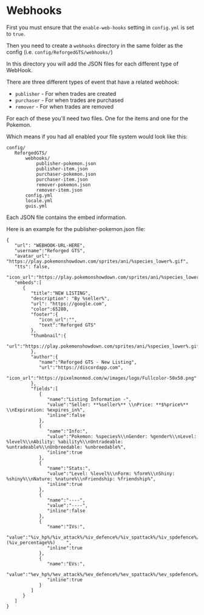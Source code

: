 # Webhooks

First you must ensure that the `enable-web-hooks` setting in `config.yml` is set to `true`.

Then you need to create a `webhooks` directory in the same folder as the config (i.e. `config/ReforgedGTS/webhooks/`)

In this directory you will add the JSON files for each different type of WebHook.

There are three different types of event that have a related webhook:

* `publisher` - For when trades are created
* `purchaser` - For when trades are purchased
* `remover` - For when trades are removed

For each of these you'll need two files. One for the items and one for the Pokemon.

Which means if you had all enabled your file system would look like this:

```
config/
   ReforgedGTS/
       webhooks/
           publisher-pokemon.json
           publisher-item.json
           purchaser-pokemon.json
           purchaser-item.json
           remover-pokemon.json
           remover-item.json
       config.yml
       locale.yml
       guis.yml
```

Each JSON file contains the embed information.

Here is an example for the publisher-pokemon.json file:

```
{
   "url": "WEBHOOK-URL-HERE",
   "username":"Reforged GTS",
   "avatar_url": "https://play.pokemonshowdown.com/sprites/ani/%species_lower%.gif",
   "tts": false,
   "icon_url":"https://play.pokemonshowdown.com/sprites/ani/%species_lower%.gif",
   "embeds":[
      {
         "title":"NEW LISTING",
         "description": "By %seller%",
         "url": "https://google.com",
         "color":65280,
         "footer":{
            "icon_url":"",
            "text":"Reforged GTS"
         },
         "thumbnail":{
            "url":"https://play.pokemonshowdown.com/sprites/ani/%species_lower%.gif"
         },
         "author":{
            "name":"Reforged GTS - New Listing",
            "url":"https://discordapp.com",
            "icon_url":"https://pixelmonmod.com/w/images/logo/Fullcolor-50x50.png"
         },
         "fields":[
            {
               "name":"Listing Information -",
               "value":"Seller: **%seller%** \\nPrice: **$%price%** \\nExpiration: %expires_in%",
               "inline":false
            },
            {
               "name":"Info:",
               "value":"Pokemon: %species%\\nGender: %gender%\\nLevel: %level%\\nAbility: %ability%\\nUntradeable: %untradeable%\\nUnbreedable: %unbreedable%",
               "inline":true
            },
            {
               "name":"Stats:",
               "value":"Level: %level%\\nForm: %form%\\nShiny: %shiny%\\nNature: %nature%\\nFriendship: %friendship%",
               "inline":true
            },
            {
               "name":"----",
               "value":"----",
               "inline":false
            },
            {
               "name":"IVs:",
               "value":"%iv_hp%/%iv_attack%/%iv_defence%/%iv_spattack%/%iv_spdefence%/%iv_speed% (%iv_percentage%%)    ",
               "inline":true
            },
            {
               "name":"EVs:",
               "value":"%ev_hp%/%ev_attack%/%ev_defence%/%ev_spattack%/%ev_spdefence%/%ev_speed%",
               "inline":true
            }
         ]
      }
   ]
}
```
